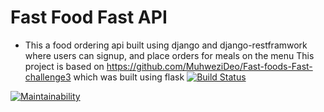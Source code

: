 # Fast Food Fast API
- This a food ordering api built using django and django-restframwork where users can signup, and place orders for meals on the menu
This project is based on https://github.com/MuhweziDeo/Fast-foods-Fast-challenge3 which was built using flask 
[![Build Status](https://travis-ci.org/MuhweziDeo/fast-food-api.svg?branch=develop)](https://travis-ci.org/MuhweziDeo/fast-food-api)

[![Maintainability](https://api.codeclimate.com/v1/badges/9506f429dee21a993b4e/maintainability)](https://codeclimate.com/github/MuhweziDeo/fast-food-api/maintainability)